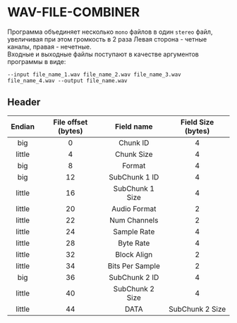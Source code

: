 # WAV-FILE-COMBINER
Программа объединяет несколько `mono` файлов в один `stereo` файл,
увеличивая при этом громкость в 2 раза
Левая сторона - четные каналы, правая - нечетные.  
Входные и выходные файлы поступают в качестве аргументов программы в виде:
```
--input file_name_1.wav file_name_2.wav file_name_3.wav file_name_4.wav --output file_name.wav
```
## Header
| Endian | File offset (bytes) | Field name      | Field Size (bytes) |
|:------:|:-------------------:|:---------------:|:------------------:|
| big    | 0                   | Chunk ID        | 4                  |
| little | 4                   | Chunk Size      | 4                  |
| big    | 8                   | Format          | 4                  |
| big    | 12                  | SubChunk 1 ID   | 4                  |
| little | 16                  | SubChunk 1 Size | 4                  |
| little | 20                  | Audio Format    | 2                  |
| little | 22                  | Num Channels    | 2                  |
| little | 24                  | Sample Rate     | 4                  |
| little | 28                  | Byte Rate       | 4                  |
| little | 32                  | Block Align     | 2                  |
| little | 34                  | Bits Per Sample | 2                  |
| big    | 36                  | SubChunk 2 ID   | 4                  |
| little | 40                  | SubChunk 2 Size | 4                  |
| little | 44                  | DATA            | SubChunk 2 Size    |